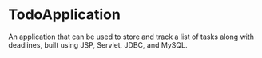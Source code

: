 # TodoApplication

An application that can be used to store and track a list of tasks along with deadlines, built using JSP, Servlet, JDBC, and MySQL.


